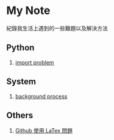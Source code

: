# My Note

紀錄我生活上遇到的一些難題以及解決方法

## Python

1. [import problem](./python/import_problem.md)

## System

1. [background process](./system/background_process.md)

## Others

1. [Github 使用 LaTex 問題](./others/github_latex.md)
